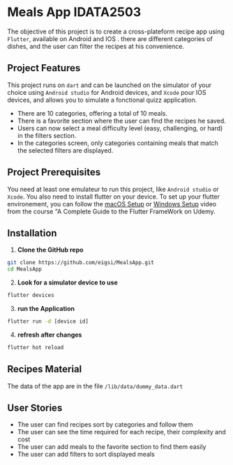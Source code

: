 # Meals App IDATA2503

The objective of this project is to create a cross-plateform recipe app using `Flutter`, available on Android and IOS .
there are different categories of dishes, and the user can filter the recipes at his convenience.

## Project Features

This project runs on `dart` and can be launched on the simulator of your choice using `Android studio` for Android devices, and `Xcode` pour IOS devices, and allows you to simulate a fonctional quizz application.
- There are 10 categories, offering a total of 10 meals.
- There is a favorite section where the user can find the recipes he saved.
- Users can now select a meal difficulty level (easy, challenging, or hard) in the filters section.
- In the categories screen, only categories containing meals that match the selected filters are displayed.


## Project Prerequisites
You need at least one emulateur to run this project, like `Android studio` or `Xcode`. You also need to install flutter on your device.
To set up your flutter environement, you can follow the [macOS Setup](https://www.udemy.com/course/learn-flutter-dart-to-build-ios-android-apps/learn/lecture/37213684#overview) or [Windows Setup](https://www.udemy.com/course/learn-flutter-dart-to-build-ios-android-apps/learn/lecture/37213680#overview) video from the course "A Complete Guide to the Flutter FrameWork on Udemy.

## Installation
1. **Clone the GitHub repo**
```bash
git clone https://github.com/eigsi/MealsApp.git
cd MealsApp
```
2. **Look for a simulator device to use**
```bash
flutter devices
```
3. **run the Application**
```bash
flutter run -d [device id]
```
4. **refresh after changes**
```bash
flutter hot reload
```

## Recipes Material
The data of the app are in the file `/lib/data/dummy_data.dart`


## User Stories
- The user can find recipes sort by categories and follow them
- The user can see the time required for each recipe, their complexity and cost
- The user can add meals to the favorite section to find them easily
- The user can add filters to sort displayed meals

